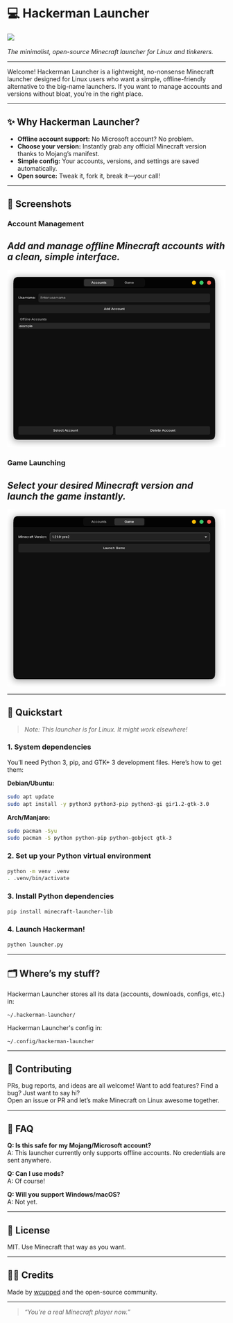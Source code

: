 # 💻 Hackerman Launcher

<image src="https://github.com/user-attachments/assets/824e86fa-343e-4a22-941f-0458cf4cb03e" width=164px id="img"/>

_The minimalist, open-source Minecraft launcher for Linux and tinkerers._

---

Welcome! Hackerman Launcher is a lightweight, no-nonsense Minecraft launcher designed for Linux users who want a simple, offline-friendly alternative to the big-name launchers. If you want to manage accounts and versions without bloat, you’re in the right place.

---

## ✨ Why Hackerman Launcher?

- **Offline account support:** No Microsoft account? No problem.
- **Choose your version:** Instantly grab any official Minecraft version thanks to Mojang’s manifest.
- **Simple config:** Your accounts, versions, and settings are saved automatically.
- **Open source:** Tweak it, fork it, break it—your call!

---

## 📸 Screenshots

### Account Management
## *Add and manage offline Minecraft accounts with a clean, simple interface.*

![Account management UI](assets/account.png)

### Game Launching
## *Select your desired Minecraft version and launch the game instantly.*
![Game launching UI](assets/game.png)

---

## 🚀 Quickstart

> _Note: This launcher is for Linux. It might work elsewhere!_

### 1. System dependencies

You’ll need Python 3, pip, and GTK+ 3 development files. Here’s how to get them:

**Debian/Ubuntu:**
```bash
sudo apt update
sudo apt install -y python3 python3-pip python3-gi gir1.2-gtk-3.0
```

**Arch/Manjaro:**
```bash
sudo pacman -Syu
sudo pacman -S python python-pip python-gobject gtk-3
```

### 2. Set up your Python virtual environment

```bash
python -m venv .venv
. .venv/bin/activate
```

### 3. Install Python dependencies

```bash
pip install minecraft-launcher-lib
```

### 4. Launch Hackerman!

```bash
python launcher.py
```

---

## 🗂️ Where’s my stuff?

Hackerman Launcher stores all its data (accounts, downloads, configs, etc.) in:

```
~/.hackerman-launcher/
```

Hackerman Launcher's config in:
```
~/.config/hackerman-launcher
```

---

## 🤝 Contributing

PRs, bug reports, and ideas are all welcome! Want to add features? Find a bug? Just want to say hi?  
Open an issue or PR and let’s make Minecraft on Linux awesome together.

---

## 🙋 FAQ

**Q: Is this safe for my Mojang/Microsoft account?**  
A: This launcher currently only supports offline accounts. No credentials are sent anywhere.

**Q: Can I use mods?**  
A: Of course!

**Q: Will you support Windows/macOS?**  
A: Not yet.

---

## 📜 License

MIT. Use Minecraft that way as you want.

---

## 🦸‍♂️ Credits

Made by [wcupped](https://github.com/wcupped) and the open-source community.

---

> _“You’re a real Minecraft player now.”_
